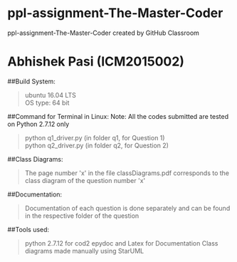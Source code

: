 # ppl-assignment-The-Master-Coder
ppl-assignment-The-Master-Coder created by GitHub Classroom <br />
# Abhishek Pasi  (**ICM2015002**)

##Build System:
>ubuntu 16.04 LTS <br />
>OS type: 64 bit

##Command for Terminal in Linux:
Note: All the codes submitted are tested on Python 2.7.12 only
>python q1_driver.py      (in folder q1, for Question 1)<br />
>python q2_driver.py      (in folder q2, for Question 2)

##Class Diagrams:
>The page number 'x' in the file classDiagrams.pdf corresponds to the class diagram of the question number 'x'

##Documentation:
>Documentation of each question is done separately and can be found in the respective folder of the question

##Tools used:
>python 2.7.12 for cod2
>epydoc and Latex for Documentation
>Class diagrams made manually using StarUML
